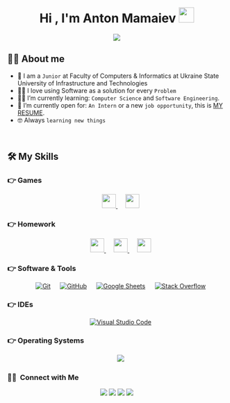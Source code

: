 <h1 align="center">Hi , I'm Anton Mamaiev <img src="https://media.giphy.com/media/hvRJCLFzcasrR4ia7z/giphy.gif" width="35"></h1>
<p align="center">
  <a href="https://github.com/DenverCoder1/readme-typing-svg"><img src="https://readme-typing-svg.herokuapp.com?lines=Computer+Science+Student;Future+Game+Developer;Always%20learning%20new%20things&center=true&width=500&height=50"></a>



## :sassy_man:  About me
- :school: I am a `Junior` at Faculty of Computers & Informatics at Ukraine State University of Infrastructure and Technologies
- :technologist: I love using Software as a solution for every `Problem`
- :student: I’m currently learning: `Computer Science` and `Software Engineering`.
- :thinking: I’m currently open for: `An Intern` or a new `job opportunity`, this is [MY RESUME](https://drive.google.com/drive/folders/1vwEbwhX_KKrPtYd3EhNRAgvuIbMnjPoY?usp=sharing).
- :nerd_face: Always `learning new things`

<br>

## 🛠️ My Skills

### 👉 Games

<p align="center">  
  &emsp;
  <a href= "https://github.com/AntonMamaiev/Unity-City-Rider" > <img width ='32px' src ='https://raw.githubusercontent.com/rahulbanerjee26/githubAboutMeGenerator/main/icons/unity.svg'> </a>
  &emsp;
  <a href= "https://github.com/AntonMamaiev/Snake-Csharp-WindowsForms" > <img width ='32px' src ='https://raw.githubusercontent.com/rahulbanerjee26/githubAboutMeGenerator/main/icons/csharp.svg'> </a>

### 👉 Homework

<p align="center">   
  &emsp;
  <a href= "https://github.com/AntonMamaiev/Cpp-Homework" > <img width ='32px' src ='https://raw.githubusercontent.com/rahulbanerjee26/githubAboutMeGenerator/main/icons/cpp.svg'> </a>
  &emsp;
  <a href= "https://github.com/AntonMamaiev/Csharp-Homework" > <img width ='32px' src ='https://raw.githubusercontent.com/rahulbanerjee26/githubAboutMeGenerator/main/icons/csharp.svg'> </a>
  &emsp;
  <a href= "https://github.com/AntonMamaiev/HTML-Homework" > <img width ='32px' src ='https://raw.githubusercontent.com/rahulbanerjee26/githubAboutMeGenerator/main/icons/html.svg'> </a>      
</p>

 ### 👉 Software & Tools
 
<p align="center">
  &emsp;
    <a href="#"><img alt="Git" src="https://img.shields.io/badge/Git%20-%23F05033.svg?style=plastic&logo=git&logoColor=white"></a>
  &emsp;
    <a href="#"><img alt="GitHub" src="https://img.shields.io/badge/github-%23181717.svg?style=plastic&logo=github&logoColor=white"></a>
  &emsp;
    <a href="#"><img alt="Google Sheets" src="https://img.shields.io/badge/Google%20Sheets%20-%2334A853.svg?style=plastic&logo=google%20sheets&logoColor=white"></a> 
  &emsp;
    <a href="#"><img alt="Stack Overflow" src="https://img.shields.io/badge/-Stack%20Overflow-FE7A16?style=plastic&logo=stack-overflow&logoColor=white"></a> 
</p>

 ### 👉 IDEs
 
<p align="center">
  &emsp;
    <a href="#"><img alt="Visual Studio Code" src="https://img.shields.io/badge/Visual%20Studio%20Code-0078d7.svg?style=plastic&logo=visual-studio-code&logoColor=white"></a>  
</p>

 ### 👉 Operating Systems
 
<p align="center">
  &emsp;
    <a href="#"><img src="https://img.shields.io/badge/Windows-0078D6?style=plastic&logo=windows&logoColor=white"></a> 	  
</p>

### 🤝🏻 &nbsp;Connect with Me

<p align="center">
<a href="mailto:anton.mamaiev18@gmail.com"><img src="https://img.shields.io/badge/-anton.mamaiev18@gmail.com-D14836?style=flat&logo=Gmail&logoColor=white"/></a>
<a href="http://www.linkedin.com/in/antonmamaiev"><img src="https://img.shields.io/badge/-Anton%20Mamaiev-0077B5?style=flat&logo=Linkedin&logoColor=white"/></a>
<a href="https://www.instagram.com/_t.m.3/"><img src="https://img.shields.io/badge/-@_t.m.3-E4405F?style=flat&logo=Instagram&logoColor=white"/></a>
<a href="https://www.facebook.com/antonmamaiev/"><img src="https://img.shields.io/badge/-@antonmamaiev-1877F2?style=flat&logo=Facebook&logoColor=white"/></a>
</p>

